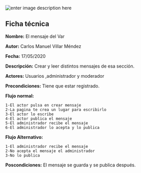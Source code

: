 ﻿
![enter image description here](https://i.imgur.com/9ebz4w3.png)
## Ficha técnica
**Nombre:** El mensaje del Var 

**Autor:** Carlos Manuel Villar Méndez 
	
**Fecha:** 17/05/2020

**Descripción:** Crear y leer distintos mensajes de esa sección.

**Actores:** Usuarios ,administrador y moderador

**Precondiciones:** Tiene que estar registrado.

**Flujo normal:**
							
	1-El actor pulsa en crear mensaje
	2-La pagina te crea un lugar para escribirlo
	3-El actor lo escribe
	4-El actor publica el mensaje
	5-El administrador recibe el mensaje
	6-El administrador lo acepta y lo publica
**Flujo Alternativo:**

	1-El administrador recibe el mensaje
	2-No acepta el mensaje el administrador
	3-No lo publica

**Poscondiciones:** El mensaje se guarda y se publica después.
		
